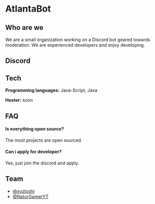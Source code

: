 # AtlantaBot

## Who are we

We are a small organization working on a Discord bot geared towards moderation. We are experienced developers and enjoy developing.

## Discord



## Tech

**Programming languages:** Java-Script, Java

**Hoster:** soon

## FAQ

#### Is everything open source?

The most projects are open sourced.

#### Can i apply for developer?

Yes, just join the discord and apply.

## Team

- [@xyztoshi](https://www.github.com/xyztoshi)
- [@NaturGamerYT](https://github.com/naturgameryt)
